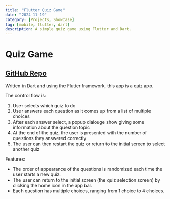```yaml
---
title: "Flutter Quiz Game"
date: "2024-11-19"
category: [Projects, Showcase]
tag: [mobile, flutter, dart]
description: A simple quiz game using Flutter and Dart.
---
```


# Quiz Game

## [GitHub Repo](https://github.com/DBerry07/Flutter_QuizGame)

Written in Dart and using the Flutter framework, this app is a quiz app.

The control flow is:

1. User selects which quiz to do
2. User answers each question as it comes up from a list of multiple choices
3. After each answer select, a popup dialouge show giving some information about the question topic
4. At the end of the quiz, the user is presented with the number of questions they answered correctly
5. The user can then restart the quiz or return to the initial screen to select another quiz

Features:

+ The order of appearance of the questions is randomized each time the user starts a new quiz.
+ The user can return to the initial screen (the quiz selection screen) by clicking the home icon in the app bar.
+ Each question has multiple choices, ranging from 1 choice to 4 choices.